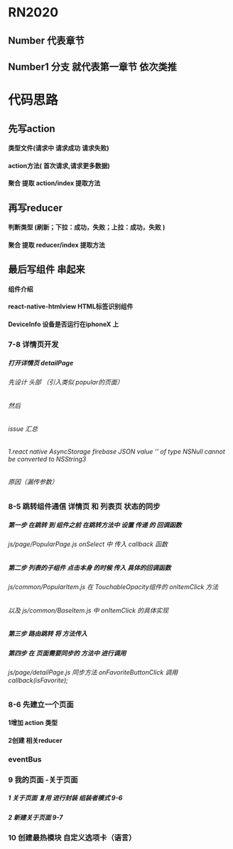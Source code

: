 # RN2020
## Number 代表章节
## Number1 分支 就代表第一章节 依次类推
# 代码思路
## 先写action 
#### 类型文件(请求中 请求成功 请求失败)
#### action方法( 首次请求,请求更多数据)
#### 聚合 提取 action/index 提取方法
## 再写reducer 
#### 判断类型 (刷新；下拉：成功，失败；上拉：成功，失败 )
#### 聚合 提取 reducer/index 提取方法
## 最后写组件 串起来
#### 组件介绍
#### react-native-htmlview HTML标签识别组件
#### DeviceInfo 设备是否运行在iphoneX 上

### 7-8 详情页开发

##### 打开详情页 detailPage  
###### 先设计 头部  （引入类似 popular的页面）
###### 然后

###### issue 汇总 
###### 1.react native AsyncStorage firebase JSON value '<null>' of type NSNull cannot be converted to NSString3
###### 原因（漏传参数）

### 8-5 跳转组件通信    详情页 和 列表页 状态的同步
##### 第一步 在跳转 到 组件之前 在跳转方法中 设置 传递 的 回调函数
###### js/page/PopularPage.js    onSelect 中 传入 callback 函数
##### 第二步 列表的子组件 点击本身 的时候 传入 具体的回调函数 
###### js/common/PopularItem.js  在 TouchableOpacity组件的 onItemClick 方法 
###### 以及 js/common/BaseItem.js  中 onItemClick 的具体实现
##### 第三步 路由跳转 将 方法传入
##### 第四步 在 页面需要同步的 方法中 进行调用 
###### js/page/detailPage.js 同步方法 onFavoriteButtonClick 调用 callback(isFavorite);

### 8-6 先建立一个页面
#### 1增加 action 类型
#### 2创建 相关reducer 
### eventBus

### 9 我的页面 -关于页面
##### 1 关于页面 复用 进行封装 组装者模式 9-6
##### 2 新建关于页面  9-7

### 10 创建最热模块 自定义选项卡（语言）
##### 